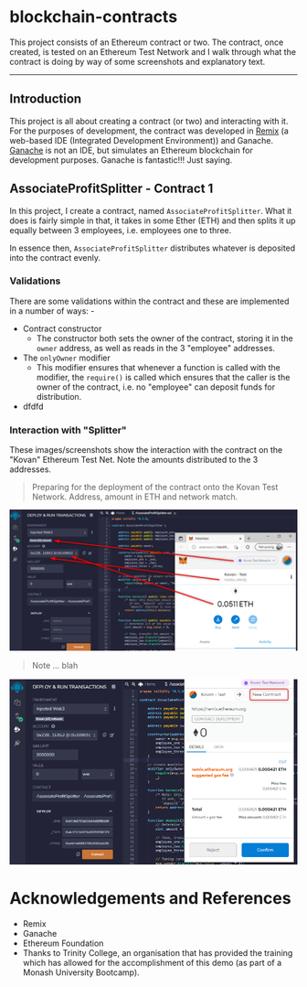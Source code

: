 # blockchain-contracts
This project consists of an Ethereum contract or two.
The contract, once created, is tested on an Ethereum Test Network and I walk through what the contract is doing by way of some screenshots and explanatory text.

---
## Introduction

This project is all about creating a contract (or two) and interacting with it.
For the purposes of development, the contract was developed in [Remix](https://remix.ethereum.org/) (a web-based IDE (Integrated Development Environment)) and Ganache.  [Ganache](https://www.trufflesuite.com/ganache) is not an IDE, but simulates an Ethereum blockchain for development purposes.  Ganache is fantastic!!! Just saying.

## AssociateProfitSplitter - Contract 1
In this project, I create a contract, named `AssociateProfitSplitter`.  What it does is fairly simple in that,  it takes in some Ether (ETH) and then splits it up equally between 3 employees, i.e. employees one to three.  

In essence then, `AssociateProfitSplitter` distributes whatever is deposited into the contract evenly.

### Validations
There are some validations within the contract and these are implemented in a number of ways: -
- Contract constructor
  - The constructor both sets the owner of the contract, storing it in the `owner` address, as well as reads in the 3 "employee" addresses.
- The `onlyOwner` modifier
  - This modifier ensures that whenever a function is called with the modifier, the `require()` is called which ensures that the caller is the owner of the contract, i.e. no "employee" can deposit funds for distribution.
-  dfdfd

### Interaction with "Splitter"
These images/screenshots show the interaction with the contract on the "Kovan" Ethereum Test Net.  Note the amounts distributed to the 3 addresses.

> Preparing for the deployment of the contract onto the Kovan Test Network.  Address, amount in ETH and network match.  

![Oops, image not available](./Screenshots/kovan_splitter_test_1.png "Blah")  

> Note ... blah  

![Oops, image not available](./Screenshots/kovan_splitter_test_2.png "Blah")  



# Acknowledgements and References
- Remix
- Ganache
- Ethereum Foundation
- Thanks to Trinity College, an organisation that has provided the training which has allowed for the accomplishment of this demo (as part of a Monash University Bootcamp).

